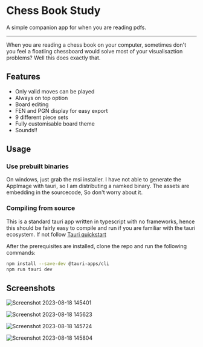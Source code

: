 # Chess Book Study

A simple companion app for when you are reading pdfs.

---

When you are reading a chess book on your computer, sometimes don't you feel a floatiing chessboard would solve most of your visualisaztion problems? Well this does exactly that.

## Features

- Only valid moves can be played
- Always on top option
- Board editing
- FEN and PGN display for easy export
- 9 different piece sets
- Fully customisable board theme
- Sounds!!

## Usage

### Use prebuilt binaries

On windows, just grab the msi installer.
I have not able to generate the AppImage with tauri, so I am distributing a namked binary. The assets are embedding in the sourcecode, So don't worry about it.

### Compiling from source

This is a standard tauri app written in typescript with no frameworks, hence this should be fairly easy to compile and run if you are familiar with the tauri ecosystem. If not follow [Tauri quickstart](https://tauri.app/v1/guides/getting-started/prerequisites)

After the prerequisites are installed, clone the repo and run the following commands:

```sh
npm install --save-dev @tauri-apps/cli
npm run tauri dev
```

## Screenshots

![Screenshot 2023-08-18 145401](https://github.com/Dr-42/chess-book-study/assets/64161204/3d0557f9-c89c-4c9e-9e32-497f32cbb1e3)

![Screenshot 2023-08-18 145623](https://github.com/Dr-42/chess-book-study/assets/64161204/66c69cfa-20e8-463d-9c85-48f7b9a24b91)

![Screenshot 2023-08-18 145724](https://github.com/Dr-42/chess-book-study/assets/64161204/ed09fcf3-bf71-4e38-9a62-a7f914c9207b)

![Screenshot 2023-08-18 145804](https://github.com/Dr-42/chess-book-study/assets/64161204/38760154-aaaa-400b-a3e8-9f65e126e33b)
